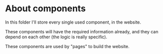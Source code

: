 # About components
In this folder I'll store every single used component, in the website.

These components will have the required information already, and they can
depend on each other (the logic is really specific).

These components are used by "pages" to build the website.
